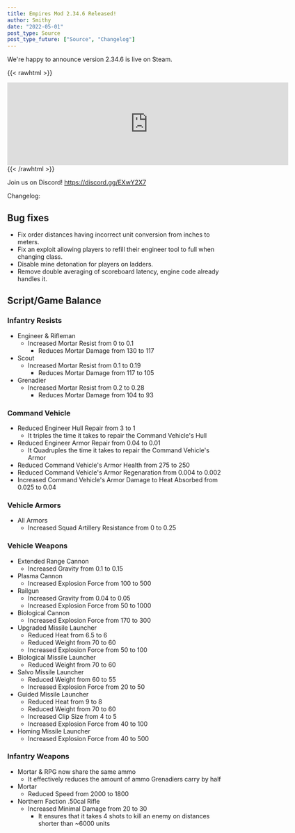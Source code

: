 ```yaml
---
title: Empires Mod 2.34.6 Released!
author: Smithy
date: "2022-05-01"
post_type: Source
post_type_future: ["Source", "Changelog"]
---
```



We're happy to announce version 2.34.6 is live on Steam.

{{< rawhtml >}}
<iframe src="https://store.steampowered.com/widget/17740/" frameborder="0" width="646" height="190"></iframe>
{{< /rawhtml >}}

Join us on Discord! https://discord.gg/EXwY2X7

Changelog:

## Bug fixes

- Fix order distances having incorrect unit conversion from inches to meters.
- Fix an exploit allowing players to refill their engineer tool to full when changing class.
- Disable mine detonation for players on ladders.
- Remove double averaging of scoreboard latency, engine code already handles it.


## Script/Game Balance

### Infantry Resists

- Engineer & Rifleman
	- Increased Mortar Resist from 0 to 0.1
    	- Reduces Mortar Damage from 130 to 117
- Scout
	- Increased Mortar Resist from 0.1 to 0.19
		- Reduces Mortar Damage from 117 to 105
- Grenadier
	- Increased Mortar Resist from 0.2 to 0.28
    	- Reduces Mortar Damage from 104 to 93

### Command Vehicle

- Reduced Engineer Hull Repair from 3 to 1
	- It triples the time it takes to repair the Command Vehicle's Hull
- Reduced Engineer Armor Repair from 0.04 to 0.01
	- It Quadruples the time it takes to repair the Command Vehicle's Armor
- Reduced Command Vehicle's Armor Health from 275 to 250
- Reduced Command Vehicle's Armor Regenaration from 0.004 to 0.002
- Increased Command Vehicle's Armor Damage to Heat Absorbed from 0.025 to 0.04

### Vehicle Armors

- All Armors
	- Increased Squad Artillery Resistance from 0 to 0.25

### Vehicle Weapons

- Extended Range Cannon
	- Increased Gravity from 0.1 to 0.15
- Plasma Cannon
	- Increased Explosion Force from 100 to 500
- Railgun
	- Increased Gravity from 0.04 to 0.05
	- Increased Explosion Force from 50 to 1000
- Biological Cannon
  - Increased Explosion Force from 170 to 300
- Upgraded Missile Launcher
	- Reduced Heat from 6.5 to 6
	- Reduced Weight from 70 to 60
	- Increased Explosion Force from 50 to 100
- Biological Missile Launcher
	- Reduced Weight from 70 to 60
- Salvo Missile Launcher
	- Reduced Weight from 60 to 55
	- Increased Explosion Force from 20 to 50
- Guided Missile Launcher
	- Reduced Heat from 9 to 8
	- Reduced Weight from 70 to 60
	- Increased Clip Size from 4 to 5
	- Increased Explosion Force from 40 to 100
- Homing Missile Launcher
	- Increased Explosion Force from 40 to 500

### Infantry Weapons

- Mortar & RPG now share the same ammo
	- It effectively reduces the amount of ammo Grenadiers carry by half
- Mortar
	- Reduced Speed from 2000 to 1800
- Northern Faction .50cal Rifle
	- Increased Minimal Damage from 20 to 30
		- It ensures that it takes 4 shots to kill an enemy on distances shorter than ~6000 units


